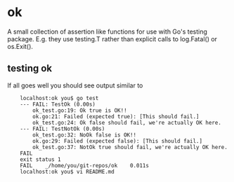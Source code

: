 # ok

A small collection of assertion like functions for use with Go's testing package. 
E.g. they use testing.T rather than explicit calls to log.Fatal() or os.Exit().

## testing ok

If all goes well you should see output similar to

```shell
    localhost:ok you$ go test
    --- FAIL: TestOk (0.00s)
        ok_test.go:19: Ok true is OK!!
        ok.go:21: Failed (expected true): [This should fail.]
        ok_test.go:24: Ok false should fail, we're actually OK here.
    --- FAIL: TestNotOk (0.00s)
        ok_test.go:32: NoOk false is OK!!
        ok.go:29: Failed (expected false): [This should fail.]
        ok_test.go:37: NotOk true should fail, we're actually OK here.
    FAIL
    exit status 1
    FAIL    _/home/you/git-repos/ok    0.011s
    localhost:ok you$ vi README.md 
```

